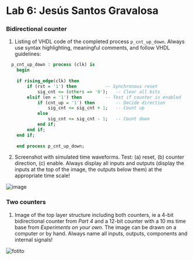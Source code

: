 # Lab 6: Jesús Santos Gravalosa

### Bidirectional counter

1. Listing of VHDL code of the completed process `p_cnt_up_down`. Always use syntax highlighting, meaningful comments, and follow VHDL guidelines:

```vhdl
  p_cnt_up_down : process (clk) is
	begin
	
	if rising_edge(clk) then
		if (rst = '1') then           -- Synchronous reset
			sig_cnt <= (others => '0');   -- Clear all bits
		elsif (en = '1') then         -- Test if counter is enabled
			if (cnt_up = '1') then        -- Decide direction
				sig_cnt <= sig_cnt + 1;   -- Count up
			else
				sig_cnt <= sig_cnt - 1;   -- Count down
			end if;
		end if;
	end if;
	
	end process p_cnt_up_down;
```

2. Screenshot with simulated time waveforms. Test: (a) reset, (b) counter direction, (c) enable. Always display all inputs and outputs (display the inputs at the top of the image, the outputs below them) at the appropriate time scale!

![image](https://user-images.githubusercontent.com/63504192/226735250-b98026f3-3acf-445b-a746-1f527401158c.png)


 

### Two counters

1. Image of the top layer structure including both counters, ie a 4-bit bidirectional counter from *Part 4* and a 12-bit counter with a 10 ms time base from *Experiments on your own*. The image can be drawn on a computer or by hand. Always name all inputs, outputs, components and internal signals!

  ![fotito](https://user-images.githubusercontent.com/63504192/226735520-41639d1a-d835-4440-8356-a5a06fd38693.jpg)

